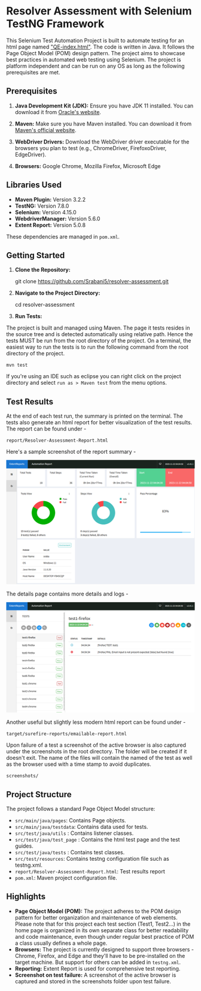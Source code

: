 # Resolver Assessment with Selenium TestNG Framework

This Selenium Test Automation Project is built to automate testing for an html page named ["QE-index.html"](src/test/java/test_page/QE-index.html). The code is written in Java. It follows the Page Object Model (POM) design pattern. The project aims to showcase best practices in automated web testing using Selenium. The project is platform independent and can be run on any OS as long as the following prerequisites are met.

## Prerequisites

1. **Java Development Kit (JDK):** Ensure you have JDK 11 installed. You can download it from [Oracle's website](https://www.oracle.com/java/technologies/javase/jdk11-archive-downloads.html).

2. **Maven:** Make sure you have Maven installed. You can download it from [Maven's official website](https://maven.apache.org/download.cgi).

3. **WebDriver Drivers:** Download the WebDriver driver executable for the browsers you plan to test (e.g., ChromeDriver, FirefoxoDriver, EdgeDriver).

4. **Browsers:** Google Chrome, Mozilla Firefox, Microsoft Edge

## Libraries Used

- **Maven Plugin:** Version 3.2.2
- **TestNG:** Version 7.8.0
- **Selenium:** Version 4.15.0
- **WebdriverManager:** Version 5.6.0
- **Extent Report:** Version 5.0.8

These dependencies are managed in `pom.xml`.

## Getting Started

1. **Clone the Repository:**

	git clone  https://github.com/Srabani5/resolver-assessment.git

2. **Navigate to the Project Directory:**

	cd resolver-assessment

4. **Run Tests:**

The project is built and managed using Maven. The page it tests resides in the source tree and is detected automatically using relative path. Hence the tests MUST be run from the root directory of the project. On a terminal, the easiest way to run the tests is to run the following command from the root directory of the project.  

    mvn test
    
If you're using an IDE such as eclipse you can right click on the project directory and select `run as > Maven test` from the menu options.

## Test Results

At the end of each test run, the summary is printed on the terminal. The tests also generate an html report for better visualization of the test results. The report can be found under -

	report/Resolver-Assessment-Report.html
	
Here's a sample screenshot of the report summary -

![report-summary](doc/report-summary.png)

The details page contains more details and logs -

![report-details](doc/report-details.png)

Another useful but slightly less modern html report can be found under -

	target/surefire-reports/emailable-report.html
	
Upon failure of a test a screenshot of the active browser is also captured under the screenshots in the root directory. The folder will be created if it doesn't exit.	The name of the files will contain the named of the test as well as the browser used with a time stamp to avoid duplicates.  

	screenshots/

## Project Structure

The project follows a standard Page Object Model structure:

- `src/main/java/pages`: Contains Page objects.
- `src/main/java/testdata`: Contains data used for tests.
- `src/test/java/utils` : Contains listener classes.
- `src/test/java/test_page` : Contains the html test page and the test guides.
- `src/test/java/tests` : Contains test classes.
- `src/test/resources`: Contains testng configuration file such as testng.xml.
- `report/Resolver-Assessment-Report.html`: Test results report
- `pom.xml`: Maven project configuration file.

## Highlights

- **Page Object Model (POM):** The project adheres to the POM design pattern for better organization and maintenance of web elements. Please note that for this project each test section (Test1, Test2...) in the home page is organized in its own separate class for better readability and code maintenance, even though under regular best practice of POM a class usually defines a whole page. 
- **Browsers:** The project is currently designed to support three browsers - Chrome, Firefox, and Edge and they'll have to be pre-installed on the target machine. But support for others can be added in `testng.xml`.
- **Reporting:** Extent Report is used for comprehensive test reporting.
- **Screenshot on test failure:** A screenshot of the active browser is captured and stored in the screenshots folder upon test failure.


